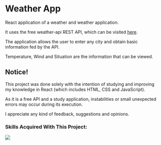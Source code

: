 <h1>Weather App</h1>
<p>React application of a weather and weather application.</p>
<p>It uses the free weather-api REST API, which can be visited <a href="https://github.com/robertoduessmann/weather-api?tab=readme-ov-file">here</a>.</p>
<p>The application allows the user to enter any city and obtain basic information fed by the API.</p>
<p>Temperature, Wind and Situation are the information that can be viewed.</p>

<h2>Notice!</h2>
<p>This project was done solely with the intention of studying and improving my knowledge in React (which includes HTML, CSS and JavaScript).</p>
<p>As it is a free API and a study application, instabilities or small unexpected errors may occur during its execution.</p>
<p>I appreciate any kind of feedback, suggestions and opinions.</p>

<p align="center">
  <h3>Skills Acquired With This Project:</h3>
  <a href="https://skillicons.dev">
    <img src="https://skillicons.dev/icons?i=react,html,css,js" />
  </a>
</p>
